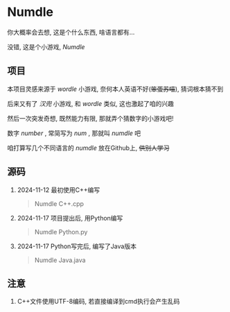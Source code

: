 # Numdle

你大概率会去想, 这是个什么东西, 啥语言都有...

没错, 这是个小游戏, _Numdle_

## 项目

本项目灵感来源于 _wordle_ 小游戏, 奈何本人英语不好(~~笨蛋苏喵~~), 猜词根本猜不到

后来又有了 _汉兜_ 小游戏, 和 _wordle_ 类似, 这也激起了咱的兴趣

然后一次突发奇想, 既然能力有限, 那就弄个猜数字的小游戏吧!

数字 _number_ , 常简写为 _num_ , 那就叫 _numdle_ 吧

咱打算写几个不同语言的 _numdle_ 放在Github上, ~~供别人学习~~

## 源码

1. 2024-11-12 最初使用C++编写 
    > Numdle C++.cpp
2. 2024-11-17 项目提出后, 用Python编写
    > Numdle Python.py
3. 2024-11-17 Python写完后, 编写了Java版本
    > Numdle Java.java

## 注意

1. C++文件使用UTF-8编码, 若直接编译到cmd执行会产生乱码